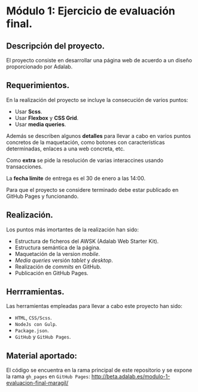 # Módulo 1: Ejercicio de evaluación final.

## Descripción del proyecto.

El proyecto consiste en desarrollar una página web de acuerdo a un diseño proporcionado por Adalab.

## Requerimientos.

En la realización del proyecto se incluye la consecución de varios puntos:

- Usar **Scss**.
- Usar **Flexbox** y **CSS Grid**.
- Usar **media queries**.

Además se describen algunos **detalles** para llevar a cabo en varios puntos concretos de la maquetación, como botones con características determinadas, enlaces a una web concreta, etc.

Como **extra** se pide la resolución de varias interaccines usando transacciones.

La **fecha límite** de entrega es el 30 de enero a las 14:00.

Para que el proyecto se considere terminado debe estar publicado en GitHub Pages y funcionando.

## Realización.

Los puntos más imortantes de la realización han sido:

- Estructura de ficheros del AWSK (Adalab Web Starter Kit).
- Estructura semántica de la página.
- Maquetación de la version _mobile_.
- _Media queries_ versión _tablet_ y _desktop_.
- Realización de _commits_ en GitHub.
- Publicación en GitHub Pages.

## Herrramientas.

Las herramientas empleadas para llevar a cabo este proyecto han sido:

- `HTML`, `CSS/Scss`.
- `NodeJs con Gulp`.
- `Package.json`.
- `GitHub` y `GitHub Pages`.

## Material aportado:

El código se encuentra en la rama principal de este repositorio y se expone la rama `gh_pages` en `GitHub Pages`:
<http://beta.adalab.es/modulo-1-evaluacion-final-maragil/>
